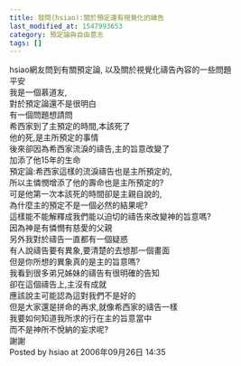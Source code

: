```yaml
---
title: 發問(hsiao):關於預定還有視覺化的禱告
last_modified_at: 1547993653
category: 預定論與自由意志
tags: []
---
```


<p>hsiao網友問到有關預定論, 以及關於視覺化禱告內容的一些問題<br/><!--more-->平安<br/>我是一個慕道友,<br/>對於預定論還不是很明白<br/>有一個問題想請問<br/>希西家到了主預定的時間,本該死了<br/>他的死,是主所預定的事情<br/>後來卻因為希西家流淚的禱告,主的旨意改變了<br/>加添了他15年的生命<br/>預定論:希西家這樣的流淚禱告也是主所預定的,<br/>所以主憐憫增添了他的壽命也是主所預定的?<br/>可是他第一次本該死的時間卻是主親自說的,<br/>為什麼主的預定不是一個必然的結果呢?<br/>這樣能不能解釋成我們能以迫切的禱告來改變神的旨意嗎?<br/>因為神是有憐憫有慈愛的父親<br/>另外我對於禱告一直都有一個疑惑<br/>有人說禱告要有異象,要清楚的去想那一個畫面<br/>但是你所想的異象真的是主的旨意嗎?<br/>我看到很多弟兄姊妹的禱告有很明確的告知<br/>卻在這個禱告上,主沒有成就<br/>應該說主可能認為這對我們不是好的<br/>但是大家還是拼命的再求,就像希西家的禱告一樣<br/>我要如何知道我所求的行在主的旨意當中<br/>而不是神所不悅納的妄求呢?<br/>謝謝<br/>Posted by hsiao at 2006年09月26日 14:35 <br/></p><p> </p><br/><br/>
